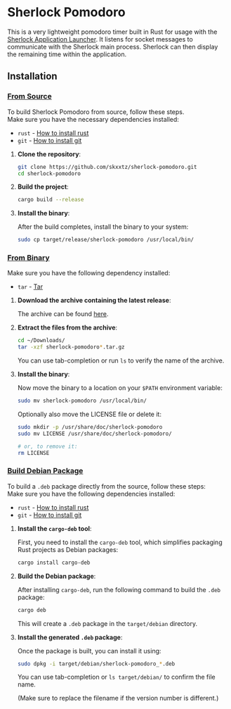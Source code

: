 # Sherlock Pomodoro

This is a very lightweight pomodoro timer built in Rust for usage with the
[Sherlock Application Launcher](https://github.com/Skxxtz/sherlock). It listens
for socket messages to communicate with the Sherlock main process. Sherlock can then display the remaining time within the application.

## Installation

### <ins>From Source</ins>

To build Sherlock Pomodoro from source, follow these steps.<br>
Make sure you have the necessary dependencies installed:

- `rust` - [How to install rust](https://www.rust-lang.org/tools/install)
- `git` - [How to install git](https://github.com/git-guides/install-git)

1. **Clone the repository**:

    ```bash
    git clone https://github.com/skxxtz/sherlock-pomodoro.git
    cd sherlock-pomodoro
    ```

2. **Build the project**:

    ```bash
    cargo build --release
    ```

3. **Install the binary**:

    After the build completes, install the binary to your system:

    ```bash
    sudo cp target/release/sherlock-pomodoro /usr/local/bin/
    ```

### <ins>From Binary</ins>

Make sure you have the following dependency installed:

- `tar` - [Tar](https://www.gnu.org/software/tar/)

1. **Download the archive containing the latest release**:

    The archive can be found [here](https://github.com/Skxxtz/sherlock-pomodoro/releases/latest).

2. **Extract the files from the archive**:

    ```bash
    cd ~/Downloads/
    tar -xzf sherlock-pomodoro*.tar.gz
    ```
    You can use tab-completion or run `ls` to verify the name of the archive.

3. **Install the binary**:

    Now move the binary to a location on your `$PATH` environment variable:

    ```bash
    sudo mv sherlock-pomodoro /usr/local/bin/
    ```

    Optionally also move the LICENSE file or delete it:

    ```bash
    sudo mkdir -p /usr/share/doc/sherlock-pomodoro
    sudo mv LICENSE /usr/share/doc/sherlock-pomodoro/

    # or, to remove it:
    rm LICENSE
    ```

### <ins>Build Debian Package</ins>

To build a `.deb` package directly from the source, follow these steps:<br>
Make sure you have the following dependencies installed:

- `rust` - [How to install rust](https://www.rust-lang.org/tools/install)
- `git` - [How to install git](https://github.com/git-guides/install-git)

1. **Install the `cargo-deb` tool**:

    First, you need to install the `cargo-deb` tool, which simplifies packaging Rust projects as Debian packages:

    ```bash
    cargo install cargo-deb
    ```

2. **Build the Debian package**:

    After installing `cargo-deb`, run the following command to build the `.deb` package:

    ```bash
    cargo deb
    ```

    This will create a `.deb` package in the `target/debian` directory.

3. **Install the generated `.deb` package**:

    Once the package is built, you can install it using:

    ```bash
    sudo dpkg -i target/debian/sherlock-pomodoro_*.deb
    ```

    You can use tab-completion or `ls target/debian/` to confirm the file name.

    (Make sure to replace the filename if the version number is different.)

